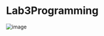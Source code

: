 # Lab3Programming
![image](https://user-images.githubusercontent.com/72685907/208461523-74312e76-8b60-4727-9c0a-129aa95f0189.png)
